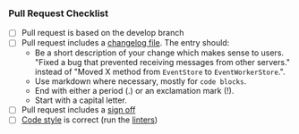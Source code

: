 ### Pull Request Checklist

<!-- Please read CONTRIBUTING.md before submitting your pull request -->

* [ ] Pull request is based on the develop branch
* [ ] Pull request includes a [changelog file](https://matrix-org.github.io/synapse/latest/development/contributing_guide.html#changelog). The entry should:
  - Be a short description of your change which makes sense to users. "Fixed a bug that prevented receiving messages from other servers." instead of "Moved X method from `EventStore` to `EventWorkerStore`.".
  - Use markdown where necessary, mostly for `code blocks`.
  - End with either a period (.) or an exclamation mark (!).
  - Start with a capital letter.
* [ ] Pull request includes a [sign off](https://matrix-org.github.io/synapse/latest/development/contributing_guide.html#sign-off)
* [ ] [Code style](https://matrix-org.github.io/synapse/latest/code_style.html) is correct
  (run the [linters](https://matrix-org.github.io/synapse/latest/development/contributing_guide.html#run-the-linters))
